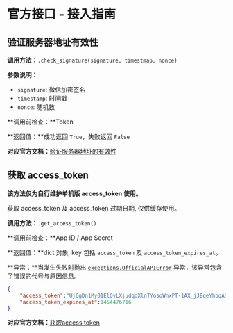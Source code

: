 # 官方接口 - 接入指南

## 验证服务器地址有效性

**调用方法：**`.check_signature(signature, timestmap, nonce)`

**参数说明：**

* `signature`: 微信加密签名
* `timestamp`: 时间戳
* `nonce`: 随机数

**调用前检查：**Token

**返回值：**成功返回 `True`，失败返回 `False`

**对应官方文档：**[验证服务器地址的有效性](http://mp.weixin.qq.com/wiki/8/f9a0b8382e0b77d87b3bcc1ce6fbc104.html#.E7.AC.AC.E4.BA.8C.E6.AD.A5.EF.BC.9A.E9.AA.8C.E8.AF.81.E6.9C.8D.E5.8A.A1.E5.99.A8.E5.9C.B0.E5.9D.80.E7.9A.84.E6.9C.89.E6.95.88.E6.80.A7)

## 获取 access_token

**该方法仅为自行维护单机版 access_token 使用。**

获取 access_token 及 access_token 过期日期, 仅供缓存使用。

**调用方法：**`.get_access_token()`

**调用前检查：**App ID / App Secret

**返回值：**dict 对象, key 包括 `access_token` 及 `access_token_expires_at`。

**异常：**当发生失败时抛出 [`exceptions.OfficialAPIError`](/api/exception.md#officialapierror) 异常，该异常包含了错误的代号与原因信息。

```json
{
    "access_token":"Uj6gDn1My01ElQvLXjudqdXlnTYosqWnxPT-1AX_jJEqeYhbqASZXPlnur7k6YV7Erjvd_JDXbQWeZYIMmu958WV4VWe7GKD65q_VLHecTp8nA5DwU_DOdmVBACU2wDkPGBbAHAEVQ",
    "access_token_expires_at":1454476716
}
```

**对应官方文档：**[获取access token](http://mp.weixin.qq.com/wiki/14/9f9c82c1af308e3b14ba9b973f99a8ba.html)


